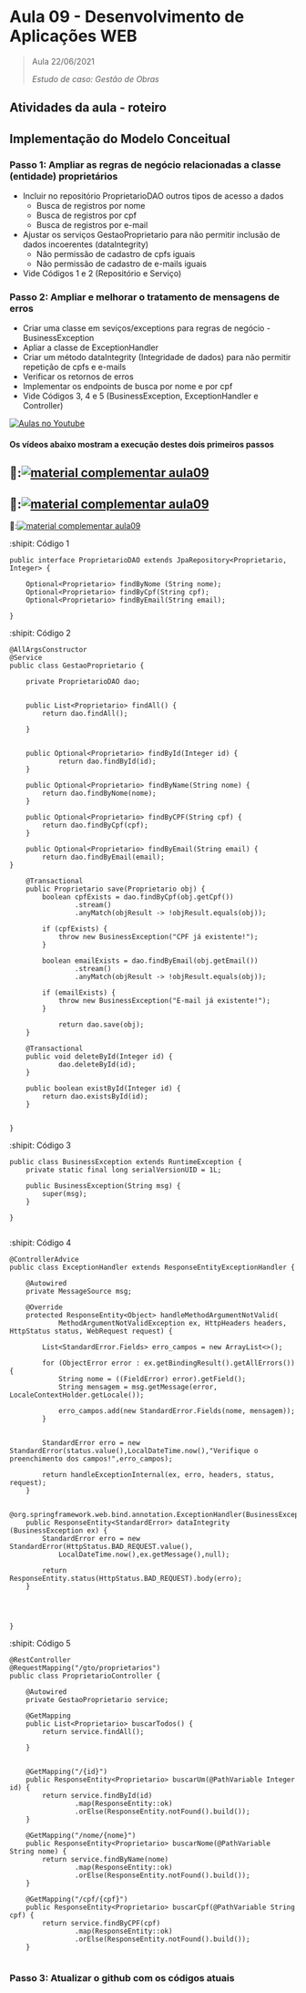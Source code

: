 # Aula 09 - Desenvolvimento de Aplicações WEB

> Aula 22/06/2021
> 
>  *Estudo de caso: Gestão de Obras*


## Atividades da aula - roteiro

## Implementação do Modelo Conceitual

### Passo 1: Ampliar as regras de negócio relacionadas a classe (entidade) proprietários
- Incluir no repositório ProprietarioDAO outros tipos de acesso a dados
  - Busca de registros por nome
  - Busca de registros por cpf
  - Busca de registros por e-mail
- Ajustar os serviços GestaoProprietario para não permitir inclusão de dados incoerentes (dataIntegrity)
  - Não permissão de cadastro de cpfs iguais
  - Não permissão de cadastro de e-mails iguais
- Vide Códigos 1 e 2  (Repositório e Serviço)

### Passo 2: Ampliar e melhorar o tratamento de mensagens de erros
- Criar uma classe em seviços/exceptions para regras de negócio - BusinessException
- Apliar a classe de ExceptionHandler
- Criar um método dataIntegrity (Integridade de dados) para não permitir repetição de cpfs e e-mails
- Verificar os retornos de erros
- Implementar os endpoints de busca por nome e por cpf
- Vide Códigos 3, 4 e 5 (BusinessException, ExceptionHandler e Controller)

[![Aulas no Youtube](https://github.com/marcoswagner-commits/gestao_obras_aula_daw/blob/cb3e2ea9547f9ddc831277f07919c3e78451eb92/yt-icon.png)](https://www.youtube.com/channel/UCfO-aJxKLqau0TnL0AfNAvA)
####  Os vídeos abaixo mostram a execução destes dois primeiros passos

🥇:[![material complementar aula09](https://github.com/marcoswagner-commits/gestao_obras_aula_daw/blob/ae21f550ddb70c1e401baeaf543065f9a8b80283/documentos/Capa_Aula09.png)](https://www.youtube.com/watch?v=CncYHx2x-xI)
-
🥈:[![material complementar aula09](https://github.com/marcoswagner-commits/gestao_obras_aula_daw/blob/ae21f550ddb70c1e401baeaf543065f9a8b80283/documentos/Capa_Aula09.png)](https://www.youtube.com/watch?v=qJm_-rD4gb0)
-
🥉:[![material complementar aula09](https://github.com/marcoswagner-commits/gestao_obras_aula_daw/blob/ae21f550ddb70c1e401baeaf543065f9a8b80283/documentos/Capa_Aula09.png)](https://www.youtube.com/watch?v=XWIO-29pOJY)





:shipit: Código 1
```
public interface ProprietarioDAO extends JpaRepository<Proprietario, Integer> {
	
	Optional<Proprietario> findByNome (String nome);
	Optional<Proprietario> findByCpf(String cpf);
	Optional<Proprietario> findByEmail(String email);

}

```

:shipit: Código 2
```
@AllArgsConstructor
@Service
public class GestaoProprietario {
	
	private ProprietarioDAO dao;
	
	
	public List<Proprietario> findAll() {
		return dao.findAll();
		
	}
	
	
	public Optional<Proprietario> findById(Integer id) {
			return dao.findById(id);
	}
	
	public Optional<Proprietario> findByName(String nome) {
		return dao.findByNome(nome);
    }
	
	public Optional<Proprietario> findByCPF(String cpf) {
		return dao.findByCpf(cpf);
    }
	
	public Optional<Proprietario> findByEmail(String email) {
		return dao.findByEmail(email);
}
	
	@Transactional
	public Proprietario save(Proprietario obj) {
		boolean cpfExists = dao.findByCpf(obj.getCpf())
				.stream()
				.anyMatch(objResult -> !objResult.equals(obj));
		
		if (cpfExists) {
			throw new BusinessException("CPF já existente!");
		}
		
		boolean emailExists = dao.findByEmail(obj.getEmail())
				.stream()
				.anyMatch(objResult -> !objResult.equals(obj));
		
		if (emailExists) {
			throw new BusinessException("E-mail já existente!");
		}
		
			return dao.save(obj);
	}
	
	@Transactional
	public void deleteById(Integer id) {
			dao.deleteById(id);
	}
	
	public boolean existById(Integer id) {
		return dao.existsById(id);
	}
	
	
}

```

:shipit: Código 3
```
public class BusinessException extends RuntimeException {
	private static final long serialVersionUID = 1L;
	
	public BusinessException(String msg) {
		super(msg);
	}

}


```

:shipit: Código 4
```
@ControllerAdvice
public class ExceptionHandler extends ResponseEntityExceptionHandler {
	
	@Autowired
	private MessageSource msg;
	
	@Override
	protected ResponseEntity<Object> handleMethodArgumentNotValid(
			MethodArgumentNotValidException ex, HttpHeaders headers, HttpStatus status, WebRequest request) {

		List<StandardError.Fields> erro_campos = new ArrayList<>();
		
		for (ObjectError error : ex.getBindingResult().getAllErrors()) {
			String nome = ((FieldError) error).getField();
			String mensagem = msg.getMessage(error, LocaleContextHolder.getLocale());
			
			erro_campos.add(new StandardError.Fields(nome, mensagem));
		}
		
		
		StandardError erro = new StandardError(status.value(),LocalDateTime.now(),"Verifique o preenchimento dos campos!",erro_campos);
		
		return handleExceptionInternal(ex, erro, headers, status, request);
	}
	
	@org.springframework.web.bind.annotation.ExceptionHandler(BusinessException.class)
	public ResponseEntity<StandardError> dataIntegrity (BusinessException ex) {
		StandardError erro = new StandardError(HttpStatus.BAD_REQUEST.value(),
			LocalDateTime.now(),ex.getMessage(),null);
		
		return ResponseEntity.status(HttpStatus.BAD_REQUEST).body(erro);
	}
	
		
	

}

```

:shipit: Código 5
```
@RestController
@RequestMapping("/gto/proprietarios")
public class ProprietarioController {
	
	@Autowired
	private GestaoProprietario service;
	
	@GetMapping
	public List<Proprietario> buscarTodos() {
		return service.findAll();
		
	}
	
	
	@GetMapping("/{id}")
	public ResponseEntity<Proprietario> buscarUm(@PathVariable Integer id) {
		return service.findById(id)
				.map(ResponseEntity::ok)
				.orElse(ResponseEntity.notFound().build());
	}
	
	@GetMapping("/nome/{nome}")
	public ResponseEntity<Proprietario> buscarNome(@PathVariable String nome) {
		return service.findByName(nome)
				.map(ResponseEntity::ok)
				.orElse(ResponseEntity.notFound().build());
	}
	
	@GetMapping("/cpf/{cpf}")
	public ResponseEntity<Proprietario> buscarCpf(@PathVariable String cpf) {
		return service.findByCPF(cpf)
				.map(ResponseEntity::ok)
				.orElse(ResponseEntity.notFound().build());
	}
	

```
### Passo 3: Atualizar o github com os códigos atuais
